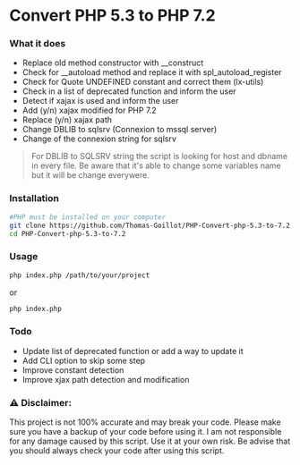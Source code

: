 # Convert PHP 5.3 to PHP 7.2


### What it does

* Replace old method constructor with __construct
* Check for __autoload method and replace it with spl_autoload_register
* Check for Quote UNDEFINED constant and correct them (lx-utils)
* Check in a list of deprecated function and inform the user
* Detect if xajax is used and inform the user
* Add (y/n) xajax modified for PHP 7.2
* Replace (y/n) xajax path 
* Change DBLIB to sqlsrv (Connexion to mssql server)
* Change of the connexion string for sqlsrv 

> For DBLIB to SQLSRV string the script is looking for host and dbname in every file. Be aware that it's able to change some variables name but it will be change everywere.


### Installation

```bash
#PHP must be installed on your computer
git clone https://github.com/Thomas-Goillot/PHP-Convert-php-5.3-to-7.2
cd PHP-Convert-php-5.3-to-7.2
```

### Usage

```bash
php index.php /path/to/your/project
```

or

```bash
php index.php 
```

### Todo 

- Update list of deprecated function or add a way to update it
- Add CLI option to skip some step
- Improve constant detection
- Improve xjax path detection and modification

### :warning: Disclaimer:
This project is not 100% accurate and may break your code. Please make sure you have a backup of your code before using it. I am not responsible for any damage caused by this script. Use it at your own risk. Be advise that you should always check your code after using this script.
